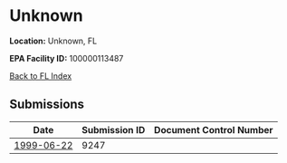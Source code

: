 # Unknown

**Location:** Unknown, FL

**EPA Facility ID:** 100000113487

[Back to FL Index](../../index.md)

## Submissions

| Date | Submission ID | Document Control Number |
|------|--------------|-------------------------|
| [1999-06-22](submissions/9247.md) | 9247 |  |
